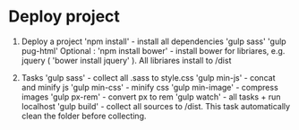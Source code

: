 # Deploy project

1. Deploy a project
    'npm install'  - install all dependencies
    'gulp sass'
    'gulp pug-html'
Optional :
    'npm install bower' - install bower for libriares, e.g. jquery ( 'bower install jquery' ). All libriares install to /dist


2. Tasks
    'gulp sass' - collect all .sass to style.css
    'gulp min-js' - concat and minify js
    'gulp min-css' - minify css
    'gulp min-image' - compress images
    'gulp px-rem' - convert px to rem
    'gulp watch' - all tasks + run localhost
    'gulp build' - collect all sources to /dist. This task automatically clean the folder before collecting.
